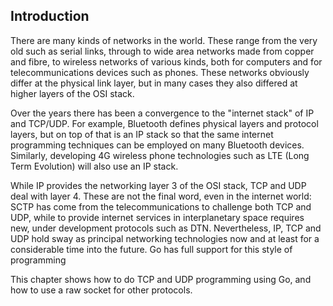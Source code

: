 ## Introduction

There are many kinds of networks in the world. 
These range from the very old such as serial links, through to wide area networks made from copper and fibre, to wireless networks of various kinds, both for computers and for telecommunications devices such as phones. 
These networks obviously differ at the physical link layer, but in many cases they also differed at higher layers of the OSI stack.

Over the years there has been a convergence to the "internet stack" of IP and TCP/UDP. 
For example, Bluetooth defines physical layers and protocol layers, but on top of that is an IP stack so that the same internet programming techniques can be employed on many Bluetooth devices. 
Similarly, developing 4G wireless phone technologies such as LTE (Long Term Evolution) will also use an IP stack.

While IP provides the networking layer 3 of the OSI stack, TCP and UDP deal with layer 4. 
These are not the final word, even in the internet world: SCTP has come from the telecommunications to challenge both TCP and UDP, while to provide internet services in interplanetary space requires new, under development protocols such as DTN. 
Nevertheless, IP, TCP and UDP hold sway as principal networking technologies now and at least for a considerable time into the future. Go has full support for this style of programming

This chapter shows how to do TCP and UDP programming using Go, and how to use a raw socket for other protocols. 
